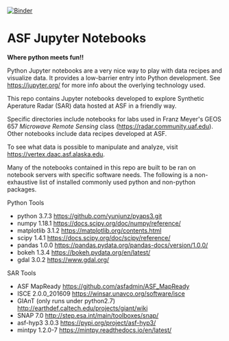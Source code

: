 [![Binder](https://mybinder.org/badge_logo.svg)](https://mybinder.org/v2/gh/ASFOpenSARlab/opensarlab-notebooks/binder_SARHazards_Lab_ChangeDetection?labpath=opensarlab-notebooks%2FSARHazards_Lab_ChangeDetection.ipynb)

# ASF Jupyter Notebooks
__Where python meets fun!!__

Python Jupyter notebooks are a very nice way to play with data recipes and visualize data. It provides a low-barrier entry into Python development. See https://jupyter.org/ for more info about the overlying technology used.

This repo contains Jupyter notebooks developed to explore Synthetic Aperature Radar (SAR) data hosted at ASF in a friendly way.

Specific directories include notebooks for labs used in Franz Meyer's GEOS 657 _Microwave Remote Sensing_ class (https://radar.community.uaf.edu). Other notebooks include data recipes developed at ASF.

To see what data is possible to manipulate and analyze, visit https://vertex.daac.asf.alaska.edu.


Many of the notebooks contained in this repo are built to be ran on notebook servers with specific software needs.
The following is a non-exhaustive list of installed commonly used python and non-python packages.

Python Tools
- python 3.7.3  https://github.com/yunjunz/pyaps3.git
- numpy 1.18.1  https://docs.scipy.org/doc/numpy/reference/
- matplotlib 3.1.2  https://matplotlib.org/contents.html
- scipy 1.4.1  https://docs.scipy.org/doc/scipy/reference/
- pandas 1.0.0  https://pandas.pydata.org/pandas-docs/version/1.0.0/
- bokeh 1.3.4  https://bokeh.pydata.org/en/latest/
- gdal 3.0.2  https://www.gdal.org/

SAR Tools
- ASF MapReady  https://github.com/asfadmin/ASF_MapReady
- ISCE 2.0.0_201609  https://winsar.unavco.org/software/isce
- GIAnT (only runs under python2.7) http://earthdef.caltech.edu/projects/giant/wiki
- SNAP 7.0  http://step.esa.int/main/toolboxes/snap/
- asf-hyp3 3.0.3  https://pypi.org/project/asf-hyp3/
- mintpy 1.2.0-7  https://mintpy.readthedocs.io/en/latest/
